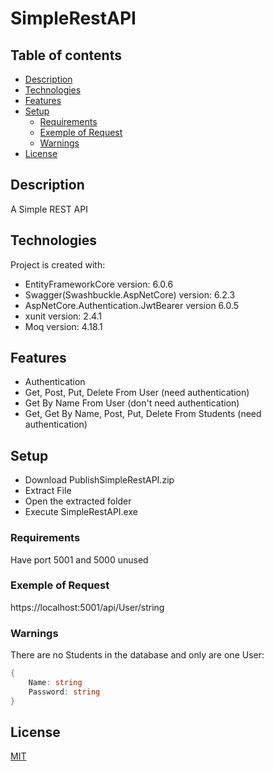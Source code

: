 # SimpleRestAPI

## Table of contents
* [Description](#description)
* [Technologies](#technologies)
* [Features](#features)
* [Setup](#setup)
	* [Requirements](#requirements)
	* [Exemple of Request](#exemple-of-request)
	* [Warnings](#warnings)
* [License](#license)

## Description
A Simple REST API 	

## Technologies
Project is created with:
* EntityFrameworkCore version: 6.0.6
* Swagger(Swashbuckle.AspNetCore) version: 6.2.3
* AspNetCore.Authentication.JwtBearer version 6.0.5
* xunit version: 2.4.1
* Moq version: 4.18.1

	
## Features
* Authentication
* Get, Post, Put, Delete From User (need authentication)
* Get By Name From User (don't need authentication)
* Get, Get By Name, Post, Put, Delete From Students (need authentication)

## Setup
* Download PublishSimpleRestAPI.zip
* Extract File
* Open the extracted folder
* Execute SimpleRestAPI.exe

### Requirements
Have port 5001 and 5000 unused

### Exemple of Request
https://localhost:5001/api/User/string

### Warnings
There are no Students in the database and only are one User:
```cs
{
	Name: string
	Password: string
}
```
## License
[MIT](https://choosealicense.com/licenses/mit/)

